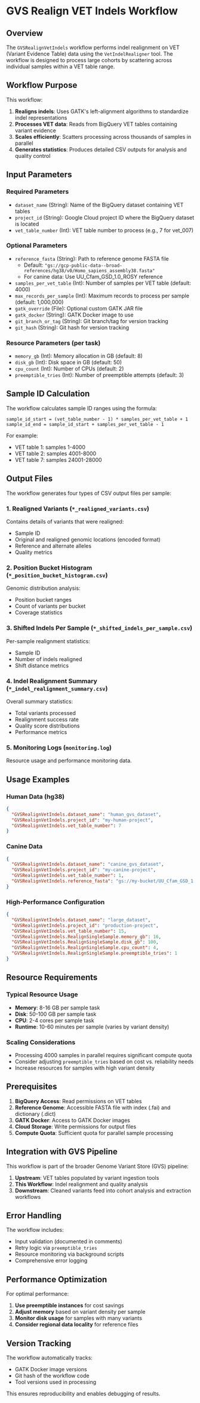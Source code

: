 # GVS Realign VET Indels Workflow

## Overview

The `GVSRealignVetIndels` workflow performs indel realignment on VET (Variant Evidence Table) data using the `VetIndelRealigner` tool. The workflow is designed to process large cohorts by scattering across individual samples within a VET table range.

## Workflow Purpose

This workflow:
1. **Realigns indels**: Uses GATK's left-alignment algorithms to standardize indel representations
2. **Processes VET data**: Reads from BigQuery VET tables containing variant evidence
3. **Scales efficiently**: Scatters processing across thousands of samples in parallel
4. **Generates statistics**: Produces detailed CSV outputs for analysis and quality control

## Input Parameters

### Required Parameters
- `dataset_name` (String): Name of the BigQuery dataset containing VET tables
- `project_id` (String): Google Cloud project ID where the BigQuery dataset is located
- `vet_table_number` (Int): VET table number to process (e.g., 7 for vet_007)

### Optional Parameters
- `reference_fasta` (String): Path to reference genome FASTA file
  - Default: `"gs://gcp-public-data--broad-references/hg38/v0/Homo_sapiens_assembly38.fasta"`
  - For canine data: Use UU_Cfam_GSD_1.0_ROSY reference
- `samples_per_vet_table` (Int): Number of samples per VET table (default: 4000)
- `max_records_per_sample` (Int): Maximum records to process per sample (default: 1,000,000)
- `gatk_override` (File): Optional custom GATK JAR file
- `gatk_docker` (String): GATK Docker image to use
- `git_branch_or_tag` (String): Git branch/tag for version tracking
- `git_hash` (String): Git hash for version tracking

### Resource Parameters (per task)
- `memory_gb` (Int): Memory allocation in GB (default: 8)
- `disk_gb` (Int): Disk space in GB (default: 50) 
- `cpu_count` (Int): Number of CPUs (default: 2)
- `preemptible_tries` (Int): Number of preemptible attempts (default: 3)

## Sample ID Calculation

The workflow calculates sample ID ranges using the formula:
```
sample_id_start = (vet_table_number - 1) * samples_per_vet_table + 1
sample_id_end = sample_id_start + samples_per_vet_table - 1
```

For example:
- VET table 1: samples 1-4000
- VET table 2: samples 4001-8000  
- VET table 7: samples 24001-28000

## Output Files

The workflow generates four types of CSV output files per sample:

### 1. Realigned Variants (`*_realigned_variants.csv`)
Contains details of variants that were realigned:
- Sample ID
- Original and realigned genomic locations (encoded format)
- Reference and alternate alleles
- Quality metrics

### 2. Position Bucket Histogram (`*_position_bucket_histogram.csv`) 
Genomic distribution analysis:
- Position bucket ranges
- Count of variants per bucket
- Coverage statistics

### 3. Shifted Indels Per Sample (`*_shifted_indels_per_sample.csv`)
Per-sample realignment statistics:
- Sample ID  
- Number of indels realigned
- Shift distance metrics

### 4. Indel Realignment Summary (`*_indel_realignment_summary.csv`)
Overall summary statistics:
- Total variants processed
- Realignment success rate
- Quality score distributions
- Performance metrics

### 5. Monitoring Logs (`monitoring.log`)
Resource usage and performance monitoring data.

## Usage Examples

### Human Data (hg38)
```json
{
  "GVSRealignVetIndels.dataset_name": "human_gvs_dataset",
  "GVSRealignVetIndels.project_id": "my-human-project", 
  "GVSRealignVetIndels.vet_table_number": 7
}
```

### Canine Data
```json
{
  "GVSRealignVetIndels.dataset_name": "canine_gvs_dataset",
  "GVSRealignVetIndels.project_id": "my-canine-project",
  "GVSRealignVetIndels.vet_table_number": 1,
  "GVSRealignVetIndels.reference_fasta": "gs://my-bucket/UU_Cfam_GSD_1.0_ROSY.fasta"
}
```

### High-Performance Configuration
```json
{
  "GVSRealignVetIndels.dataset_name": "large_dataset",
  "GVSRealignVetIndels.project_id": "production-project",
  "GVSRealignVetIndels.vet_table_number": 15,
  "GVSRealignVetIndels.RealignSingleSample.memory_gb": 16,
  "GVSRealignVetIndels.RealignSingleSample.disk_gb": 100,
  "GVSRealignVetIndels.RealignSingleSample.cpu_count": 4,
  "GVSRealignVetIndels.RealignSingleSample.preemptible_tries": 1
}
```

## Resource Requirements

### Typical Resource Usage
- **Memory**: 8-16 GB per sample task
- **Disk**: 50-100 GB per sample task  
- **CPU**: 2-4 cores per sample task
- **Runtime**: 10-60 minutes per sample (varies by variant density)

### Scaling Considerations
- Processing 4000 samples in parallel requires significant compute quota
- Consider adjusting `preemptible_tries` based on cost vs. reliability needs
- Increase resources for samples with high variant density

## Prerequisites

1. **BigQuery Access**: Read permissions on VET tables
2. **Reference Genome**: Accessible FASTA file with index (.fai) and dictionary (.dict)
3. **GATK Docker**: Access to GATK Docker images
4. **Cloud Storage**: Write permissions for output files
5. **Compute Quota**: Sufficient quota for parallel sample processing

## Integration with GVS Pipeline

This workflow is part of the broader Genome Variant Store (GVS) pipeline:

1. **Upstream**: VET tables populated by variant ingestion tools
2. **This Workflow**: Indel realignment and quality analysis  
3. **Downstream**: Cleaned variants feed into cohort analysis and extraction workflows

## Error Handling

The workflow includes:
- Input validation (documented in comments)
- Retry logic via `preemptible_tries`
- Resource monitoring via background scripts
- Comprehensive error logging

## Performance Optimization

For optimal performance:
1. **Use preemptible instances** for cost savings
2. **Adjust memory** based on variant density per sample
3. **Monitor disk usage** for samples with many variants
4. **Consider regional data locality** for reference files

## Version Tracking

The workflow automatically tracks:
- GATK Docker image versions
- Git hash of the workflow code
- Tool versions used in processing

This ensures reproducibility and enables debugging of results.
